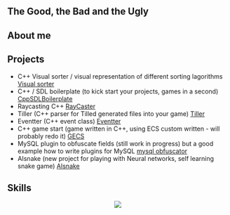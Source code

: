 ## The Good, the Bad and the Ugly



## About me


## Projects

- C++ Visual sorter / visual representation of different sorting lagorithms <a href="https://github.com/mmartincevic/VisualSorter">Visual sorter</a>
- C++ / SDL boilerplate (to kick start your projects, games in a second) <a href="https://github.com/mmartincevic/CppSDLBoilerplate">CppSDLBoilerplate</a>
- Raycasting C++ <a href="https://github.com/mmartincevic/RayCaster"> RayCaster </a>
- Tiller (C++ parser for Tilled generated files into your game) <a href="https://github.com/mmartincevic/Tiller">Tiller</a>
- Eventter (C++ event class) <a href="https://github.com/mmartincevic/Eventter">Eventter</a>
- C++ game start (game written in C++, using ECS custom written - will probably redo it) <a href="https://github.com/mmartincevic/GECS_new">GECS</a>
- MySQL plugin to obfuscate fields (still work in progress) but a good example how to write plugins for MySQL <a href="https://github.com/mmartincevic/mysql-obfuscator">mysql obfuscator</a>
- AIsnake (new project for playing with Neural networks, self learning snake game) <a href="https://github.com/mmartincevic/aisnake">AIsnake</a>

## Skills

<p align="center">
  <a href="https://skillicons.dev">
    <img src="https://skillicons.dev/icons?i=unreal,c,cpp,python,git,github,html,css,bash,linux,vscode,windows,lua,processing" />
  </a>
</p>
